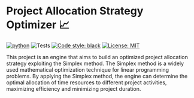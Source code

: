 # Project Allocation Strategy Optimizer 📈
[![python](https://img.shields.io/badge/Python-3.8-3776AB.svg?style=flat&logo=python&logoColor=white)](https://www.python.org)
![Tests](https://github.com/RobertoCorti/gptravel/actions/workflows/python-tests.yml/badge.svg)
[![Code style: black](https://img.shields.io/badge/code%20style-black-000000.svg)](https://github.com/psf/black)
[![License: MIT](https://img.shields.io/badge/License-MIT-yellow.svg)](https://opensource.org/licenses/MIT)

This project is an engine that aims to build an optimized project allocation strategy exploiting the Simplex method. The Simplex method is a widely used mathematical optimization technique for linear programming problems. By applying the Simplex method, the engine can determine the optimal allocation of time resources to different project activities, maximizing efficiency and minimizing project duration.